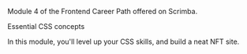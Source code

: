 Module 4 of the Frontend Career Path offered on Scrimba.

Essential CSS concepts

In this module, you'll level up your CSS skills, and build a neat NFT site.

